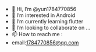 - 👋 Hi, I’m @yun1784770856
- 👀 I’m interested in Android
- 🌱 I’m currently learning flutter
- 💞️ I’m looking to collaborate on ...
- 📫 How to reach me :
- email:1784770856@qq.com

<!---
yun1784770856/yun1784770856 is a ✨ special ✨ repository because its `README.md` (this file) appears on your GitHub profile.
You can click the Preview link to take a look at your changes.
--->
